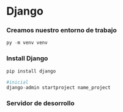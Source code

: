 # Django

### Creamos nuestro entorno de trabajo
```py
py -m venv venv
```


### Install Django
```python
pip install django

#inicial
django-admin startproject name_project
```

### Servidor de desorrollo